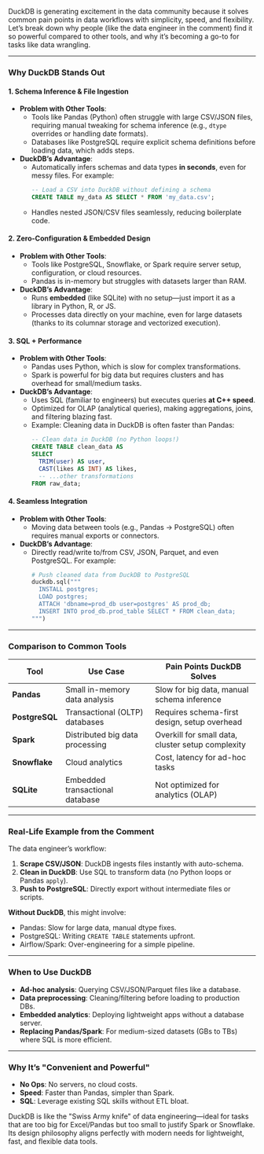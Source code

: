 DuckDB is generating excitement in the data community because it solves common pain points in data workflows with simplicity, speed, and flexibility. Let’s break down why people (like the data engineer in the comment) find it so powerful compared to other tools, and why it’s becoming a go-to for tasks like data wrangling.
 
---
 
### **Why DuckDB Stands Out**
#### 1. **Schema Inference & File Ingestion**
   - **Problem with Other Tools**:
     - Tools like Pandas (Python) often struggle with large CSV/JSON files, requiring manual tweaking for schema inference (e.g., `dtype` overrides or handling date formats).
     - Databases like PostgreSQL require explicit schema definitions before loading data, which adds steps.
   - **DuckDB’s Advantage**:
     - Automatically infers schemas and data types **in seconds**, even for messy files. For example:
       ```sql
       -- Load a CSV into DuckDB without defining a schema
       CREATE TABLE my_data AS SELECT * FROM 'my_data.csv';
       ```
     - Handles nested JSON/CSV files seamlessly, reducing boilerplate code.

#### 2. **Zero-Configuration & Embedded Design**
   - **Problem with Other Tools**:
     - Tools like PostgreSQL, Snowflake, or Spark require server setup, configuration, or cloud resources.
     - Pandas is in-memory but struggles with datasets larger than RAM.
   - **DuckDB’s Advantage**:
     - Runs **embedded** (like SQLite) with no setup—just import it as a library in Python, R, or JS.
     - Processes data directly on your machine, even for large datasets (thanks to its columnar storage and vectorized execution).

#### 3. **SQL + Performance**
   - **Problem with Other Tools**:
     - Pandas uses Python, which is slow for complex transformations.
     - Spark is powerful for big data but requires clusters and has overhead for small/medium tasks.
   - **DuckDB’s Advantage**:
     - Uses SQL (familiar to engineers) but executes queries **at C++ speed**.
     - Optimized for OLAP (analytical queries), making aggregations, joins, and filtering blazing fast.
     - Example: Cleaning data in DuckDB is often faster than Pandas:
       ```sql
       -- Clean data in DuckDB (no Python loops!)
       CREATE TABLE clean_data AS
       SELECT 
         TRIM(user) AS user,
         CAST(likes AS INT) AS likes,
         -- ...other transformations
       FROM raw_data;
       ```
 
#### 4. **Seamless Integration**
   - **Problem with Other Tools**:
     - Moving data between tools (e.g., Pandas → PostgreSQL) often requires manual exports or connectors.
   - **DuckDB’s Advantage**:
     - Directly read/write to/from CSV, JSON, Parquet, and even PostgreSQL. For example:
       ```python
       # Push cleaned data from DuckDB to PostgreSQL
       duckdb.sql("""
         INSTALL postgres;
         LOAD postgres;
         ATTACH 'dbname=prod_db user=postgres' AS prod_db;
         INSERT INTO prod_db.prod_table SELECT * FROM clean_data;
       """)
       ```
  
---

### **Comparison to Common Tools**
| **Tool**           | **Use Case**                          | **Pain Points DuckDB Solves**                     |
|---------------------|---------------------------------------|---------------------------------------------------|
| **Pandas**          | Small in-memory data analysis         | Slow for big data, manual schema inference        |
| **PostgreSQL**      | Transactional (OLTP) databases        | Requires schema-first design, setup overhead      |
| **Spark**           | Distributed big data processing       | Overkill for small data, cluster setup complexity |
| **Snowflake**       | Cloud analytics                       | Cost, latency for ad-hoc tasks                    |
| **SQLite**          | Embedded transactional database       | Not optimized for analytics (OLAP)                |

---

### **Real-Life Example from the Comment**
The data engineer’s workflow:
1. **Scrape CSV/JSON**: DuckDB ingests files instantly with auto-schema.
2. **Clean in DuckDB**: Use SQL to transform data (no Python loops or Pandas `apply`).
3. **Push to PostgreSQL**: Directly export without intermediate files or scripts.

**Without DuckDB**, this might involve:
- Pandas: Slow for large data, manual dtype fixes.
- PostgreSQL: Writing `CREATE TABLE` statements upfront.
- Airflow/Spark: Over-engineering for a simple pipeline.

---

### **When to Use DuckDB**
- **Ad-hoc analysis**: Querying CSV/JSON/Parquet files like a database.
- **Data preprocessing**: Cleaning/filtering before loading to production DBs.
- **Embedded analytics**: Deploying lightweight apps without a database server.
- **Replacing Pandas/Spark**: For medium-sized datasets (GBs to TBs) where SQL is more efficient.

---

### **Why It’s "Convenient and Powerful"**
- **No Ops**: No servers, no cloud costs.
- **Speed**: Faster than Pandas, simpler than Spark.
- **SQL**: Leverage existing SQL skills without ETL bloat.

DuckDB is like the "Swiss Army knife" of data engineering—ideal for tasks that are too big for Excel/Pandas but too small to justify Spark or Snowflake. Its design philosophy aligns perfectly with modern needs for lightweight, fast, and flexible data tools.
